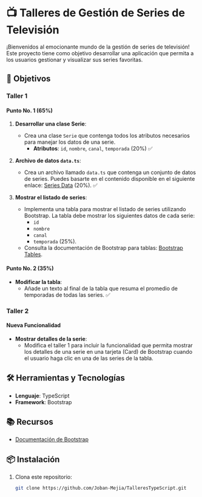 # 📺 Talleres de Gestión de Series de Televisión

¡Bienvenidos al emocionante mundo de la gestión de series de televisión! Este proyecto tiene como objetivo desarrollar una aplicación que permita a los usuarios gestionar y visualizar sus series favoritas.

## 🎯 Objetivos

### Taller 1

#### Punto No. 1 (65%)

1. **Desarrollar una clase Serie**:
   - Crea una clase `Serie` que contenga todos los atributos necesarios para manejar los datos de una serie.
     - **Atributos**: `id`, `nombre`, `canal`, `temporada` (20%) ✅

2. **Archivo de datos `data.ts`**:
   - Crea un archivo llamado `data.ts` que contenga un conjunto de datos de series. Puedes basarte en el contenido disponible en el siguiente enlace: [Series Data](https://gist.githubusercontent.com/josejbocanegra/de7431ea04351128053335c868c9698c/raw/add0c3cad73b7f913de44ee02b9ca7ebd1ebea23/series.ts) (20%). ✅

3. **Mostrar el listado de series**:
   - Implementa una tabla para mostrar el listado de series utilizando Bootstrap. La tabla debe mostrar los siguientes datos de cada serie:
     - `id`
     - `nombre`
     - `canal`
     - `temporada` (25%).
   - Consulta la documentación de Bootstrap para tablas: [Bootstrap Tables](https://getbootstrap.com/docs/4.0/content/tables/#striped-rows).

#### Punto No. 2 (35%)

- **Modificar la tabla**:
   - Añade un texto al final de la tabla que resuma el promedio de temporadas de todas las series. ✅

### Taller 2

#### Nueva Funcionalidad

- **Mostrar detalles de la serie**:
   - Modifica el taller 1 para incluir la funcionalidad que permita mostrar los detalles de una serie en una tarjeta (Card) de Bootstrap cuando el usuario haga clic en una de las series de la tabla.

## 🛠️ Herramientas y Tecnologías

- **Lenguaje**: TypeScript
- **Framework**: Bootstrap

## 📚 Recursos

- [Documentación de Bootstrap](https://getbootstrap.com/docs/4.0/getting-started/introduction/)

## 📦 Instalación

1. Clona este repositorio:
   ```bash
   git clone https://github.com/Joban-Mejia/TalleresTypeScript.git
   ```
